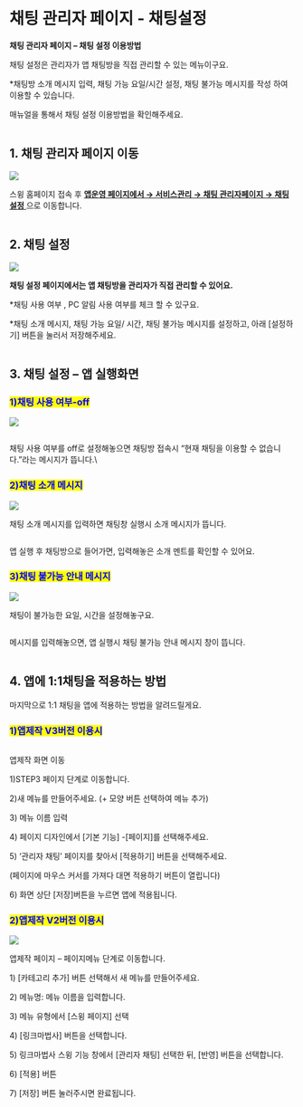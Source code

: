 # 채팅 관리자 페이지 - 채팅설정

**채팅 관리자 페이지 – 채팅 설정 이용방법**

채팅 설정은 관리자가 앱 채팅방을 직접 관리할 수 있는 메뉴이구요.

\*채팅방 소개 메시지 입력, 채팅 가능 요일/시간 설정, 채팅 불가능 메시지를 작성 하여 이용할 수 있습니다.

매뉴얼을 통해서 채팅 설정 이용방법을 확인해주세요.

<figure><img src="../../../.gitbook/assets/구분선.PNG" alt=""><figcaption></figcaption></figure>

## 1. 채팅 관리자 페이지 이동&#x20;

![](https://wp.swing2app.co.kr/wp-content/uploads/2018/10/%EA%B4%80%EB%A6%AC%EC%9E%90%EC%B1%84%ED%8C%85%ED%8E%98%EC%9D%B4%EC%A7%80new3.png)

스윙 홈페이지 접속 후 [**앱운영 페이지에서 → 서비스관리 →  채팅 관리자페이지 →  채팅 설정** ](http://www.swing2app.co.kr/view/admin\_chatting\_setting)으로 이동합니다.&#x20;

<figure><img src="../../../.gitbook/assets/구분선.PNG" alt=""><figcaption></figcaption></figure>

## 2. 채팅 설정

![](https://wp.swing2app.co.kr/wp-content/uploads/2018/10/%EA%B4%80%EB%A6%AC%EC%9E%90%EC%B1%84%ED%8C%85%ED%8E%98%EC%9D%B4%EC%A7%80new4.png)

**채팅 설정 페이지에서는 앱 채팅방을 관리자가 직접 관리할 수 있어요.**

\*채팅 사용 여부 , PC 알림 사용 여부를 체크 할 수 있구요.

\*채팅 소개 메시지, 채팅 가능 요일/ 시간, 채팅 불가능 메시지를 설정하고, 아래 \[설정하기] 버튼을 눌러서 저장해주세요.&#x20;

<figure><img src="../../../.gitbook/assets/구분선.PNG" alt=""><figcaption></figcaption></figure>

## 3. 채팅 설정 – 앱 실행화면



### <mark style="color:blue;">**1)채팅 사용 여부-off**</mark>

![](https://s3.ap-northeast-2.amazonaws.com/swing2bucket/resource/image/help/a0b8e719f0259183816d90a6981a833b.png)

<figure><img src="../../../.gitbook/assets/채팅업뎃8.png" alt=""><figcaption></figcaption></figure>

채팅 사용 여부를 off로 설정해놓으면 채팅방 접속시 “현재 채팅을 이용할 수 없습니다.”라는 메시지가 뜹니다.\




### <mark style="color:blue;">**2)채팅 소개 메시지**</mark>

![](https://s3.ap-northeast-2.amazonaws.com/swing2bucket/resource/image/help/233bf2e9b61cc13a3880abf90d29fd59.png)

채팅 소개 메시지를 입력하면 채팅창 실행시 소개 메시지가 뜹니다.

<figure><img src="../../../.gitbook/assets/채팅업뎃7.png" alt=""><figcaption></figcaption></figure>

앱 실행 후 채팅방으로 들어가면, 입력해놓은 소개 멘트를 확인할 수 있어요.

### &#x20;<mark style="color:blue;">**3)채팅 불가능 안내 메시지**</mark>

![](https://s3.ap-northeast-2.amazonaws.com/swing2bucket/resource/image/help/370b35a9f1b91dd243c68d780ac17642.png)

채팅이 불가능한 요일, 시간을 설정해놓구요.

<figure><img src="../../../.gitbook/assets/채팅업뎃9.png" alt=""><figcaption></figcaption></figure>

메시지를 입력해놓으면, 앱 실행시 채팅 불가능 안내 메시지 창이 뜹니다.



<figure><img src="../../../.gitbook/assets/구분선.PNG" alt=""><figcaption></figcaption></figure>

## 4. 앱에 1:1채팅을 적용하는 방법

마지막으로 1:1 채팅을 앱에 적용하는 방법을 알려드릴게요.



### <mark style="color:blue;">**1)앱제작 V3버전 이용시**</mark>

<figure><img src="../../../.gitbook/assets/관리자채팅.png" alt=""><figcaption></figcaption></figure>

앱제작 화면 이동

1\)STEP3 페이지 단계로 이동합니다.

2\)새 메뉴를 만들어주세요. (+ 모양 버튼 선택하여 메뉴 추가)

3\) 메뉴 이름 입력

4\) 페이지 디자인에서 \[기본 기능] -\[페이지]를 선택해주세요.&#x20;

5\) ‘관리자 채팅’ 페이지를 찾아서 \[적용하기] 버튼을 선택해주세요.&#x20;

(페이지에 마우스 커서를 가져다 대면 적용하기 버튼이 열립니다)

6\) 화면 상단 \[저장]버튼을 누르면 앱에 적용됩니다.&#x20;



### <mark style="color:blue;">**2)앱제작 V2버전 이용시**</mark>

![](https://wp.swing2app.co.kr/wp-content/uploads/2018/10/%EA%B4%80%EB%A6%AC%EC%9E%90%EC%B1%84%ED%8C%85NEW1-1.png)

앱제작 페이지 – 페이지메뉴 단계로 이동합니다.

1\) \[카테고리 추가] 버튼 선택해서 새 메뉴를 만들어주세요.

2\) 메뉴명: 메뉴 이름을 입력합니다.

3\) 메뉴 유형에서 \[스윙 페이지] 선택

4\) \[링크마법사] 버튼을 선택합니다.

5\) 링크마법사 스윙 기능 창에서 \[관리자 채팅] 선택한 뒤,  \[반영] 버튼을 선택합니다.&#x20;

6\) \[적용] 버튼

7\) \[저장] 버튼 눌러주시면 완료됩니다.



